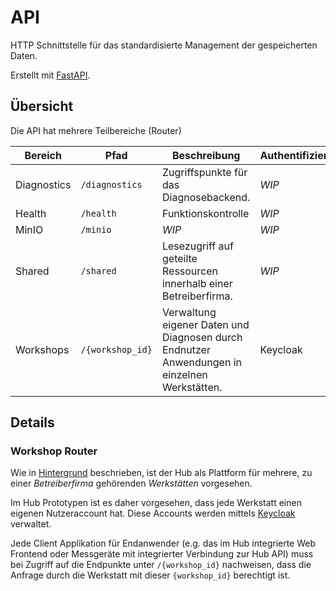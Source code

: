 # API

HTTP Schnittstelle für das standardisierte Management der gespeicherten Daten.

Erstellt mit [FastAPI](https://fastapi.tiangolo.com/).

## Übersicht

Die API hat mehrere Teilbereiche (Router)

<font size=1>

| Bereich     | Pfad             | Beschreibung                                                                                 | Authentifizierung |
|-------------|------------------|----------------------------------------------------------------------------------------------|-------------------|
| Diagnostics | `/diagnostics`   | Zugriffspunkte für das Diagnosebackend.                                                      | *WIP*             |
| Health      | `/health`        | Funktionskontrolle                                                                           | *WIP*             |
| MinIO       | `/minio`         | *WIP*                                                                                        | *WIP*             |
| Shared      | `/shared`        | Lesezugriff auf geteilte Ressourcen innerhalb einer Betreiberfirma.                          | *WIP*             |
| Workshops   | `/{workshop_id}` | Verwaltung eigener Daten und Diagnosen durch Endnutzer Anwendungen in einzelnen Werkstätten. | Keycloak          |

</font>

## Details
### Workshop Router

Wie in [Hintergrund](../background.md) beschrieben, ist der Hub als Plattform
für mehrere, zu einer *Betreiberfirma* gehörenden *Werkstätten* vorgesehen.

Im Hub Prototypen ist es daher vorgesehen, dass jede Werkstatt einen eigenen
Nutzeraccount hat. Diese Accounts werden mittels [Keycloak](https://www.keycloak.org/)
verwaltet.

Jede Client Applikation für Endanwender (e.g. das im
Hub integrierte Web Frontend oder Messgeräte mit integrierter Verbindung zur 
Hub API) muss bei Zugriff auf die Endpunkte unter `/{workshop_id}` nachweisen,
dass die Anfrage durch die Werkstatt mit dieser `{workshop_id}` berechtigt ist.
